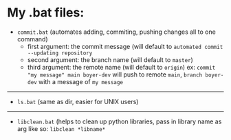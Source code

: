 # My .bat files:
- `commit.bat` (automates adding, commiting, pushing changes all to one command)
	- first argument: the commit message (will default to `automated commit --updating repository`
	- second argument: the branch name (will default to `master`)
	- third argument: the remote name (will default to `origin`)
	ex: `commit "my message" main boyer-dev` will push to remote `main`, `branch boyer-dev` with a message of `my message` 
*** 
- `ls.bat` (same as dir, easier for UNIX users)
***
- `libclean.bat` (helps to clean up python libraries, pass in library name as arg like so: `libclean *libname*`
